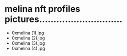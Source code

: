 # melina nft profiles pictures.............................
- 0xmelina (1).jpg
- 0xmelina (2).jpg
- 0xmelina (3).jpg
- 0xmelina (4).jpg
